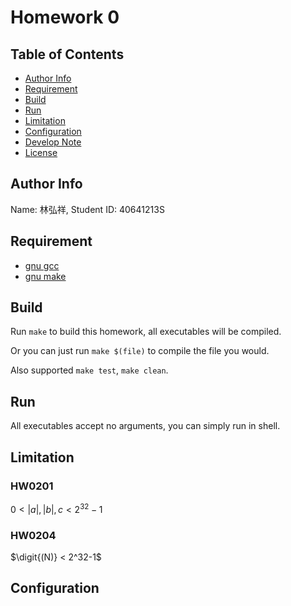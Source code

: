 Homework 0
==========

Table of Contents
-----------------
* [Author Info](#author-info)
* [Requirement](#requirement)
* [Build](#build)
* [Run](#run)
* [Limitation](#limitation)
* [Configuration](#configuration)
* [Develop Note](Note.md)
* [License](LICENSE)

Author Info
-----------
Name: 林弘祥, Student ID: 40641213S

Requirement
-----------
* [gnu gcc]
* [gnu make]

[gnu gcc]: https://gcc.gnu.org/
[gnu make]: https://www.gnu.org/software/make/

Build
-----
Run `make` to build this homework, all executables will be compiled.

Or you can just run `make $(file)` to compile the file you would.

Also supported `make test`, `make clean`.

Run
---
All executables accept no arguments, you can simply run in shell.

Limitation
----------
### HW0201
$0 < |a|, |b|, c < 2^32-1$

### HW0204
$\digit{(N)} < 2^32-1$

Configuration
-------------
